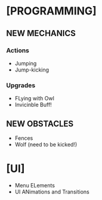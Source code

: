 # [PROGRAMMING]

## NEW MECHANICS

### Actions
- Jumping
- Jump-kicking

### Upgrades
- FLying with Owl
- Invicinble Buff!

## NEW OBSTACLES
- Fences
- Wolf (need to be kicked!)

# [UI]
- Menu ELements
- UI ANimations and Transitions